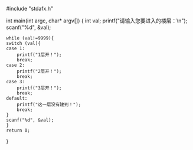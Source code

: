 #include "stdafx.h"

int main(int argc, char* argv[])
{
	int val;
	printf("请输入您要进入的楼层：\n");
	scanf("%d", &val);

	while (val!=9999){
	switch (val){
	case 1:
		printf("1层开！");
		break;
	case 2:
		printf("2层开！");
		break;
	case 3:
		printf("3层开！");
		break;
	default:
		printf("这一层没有建到！");
		break;
	}
	scanf("%d", &val);
	}
	return 0;
}
